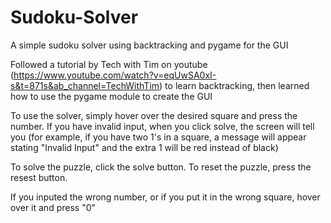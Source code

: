 # Sudoku-Solver
A simple sudoku solver using backtracking and pygame for the GUI

Followed a tutorial by Tech with Tim on youtube (https://www.youtube.com/watch?v=eqUwSA0xI-s&t=871s&ab_channel=TechWithTim) to learn backtracking,
then learned how to use the pygame module to create the GUI

To use the solver, simply hover over the desired square and press the number. If you have invalid input, when you click solve, the screen will tell you (for example,
if you have two 1's in a square, a message will appear stating "Invalid Input" and the extra 1 will be red instead of black)

To solve the puzzle, click the solve button. To reset the puzzle, press the resest button. 

If you inputed the wrong number, or if you put it in the wrong square, hover over it and press "0"
